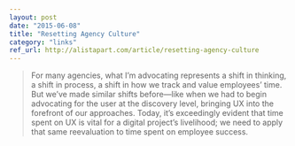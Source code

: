 ```yaml
---
layout: post
date: "2015-06-08"
title: "Resetting Agency Culture"
category: "links"
ref_url: http://alistapart.com/article/resetting-agency-culture
---
```


> For many agencies, what I’m advocating represents a shift in thinking, a shift in process, a shift in how we track and value employees’ time. But we’ve made similar shifts before—like when we had to begin advocating for the user at the discovery level, bringing UX into the forefront of our approaches. Today, it’s exceedingly evident that time spent on UX is vital for a digital project’s livelihood; we need to apply that same reevaluation to time spent on employee success.
